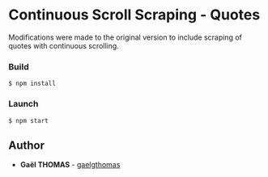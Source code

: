 # Continuous Scroll Scraping - Quotes

Modifications were made to the original version to include scraping of quotes with continuous scrolling.

### Build

```
$ npm install
```

### Launch

```
$ npm start
```

## Author

- **Gaël THOMAS** - [gaelgthomas](https://github.com/gaelgthomas)
